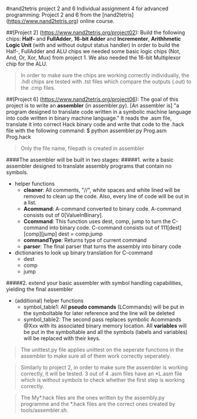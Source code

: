 #nand2tetris project 2 and 6
Individual assignment 4 for advanced programming: Project 2 and 6 from the [nand2tetris] (https://www.nand2tetris.org) online course.

##[Project 2] (https://www.nand2tetris.org/project02):
Build the following chips: **Half-** and **FullAdder**, **16-bit Adder** and **Incrementer**, **Arithhmetic Logic Unit** (with and without output status handler)
In order to build the Half-, FullAdder and ALU chips we needed some basic logic chips (Not, And, Or, Xor, Mux) from project 1. We also needed the 16-bit Multiplexor chip for the ALU.

> In order to make sure the chips are working correctly individually, the .hdl chips are tested with .tst files which compare the outputs (.out) to the .cmp files.

##[Project 6] (https://www.nand2tetris.org/project06):
The goal of this project is to write an **assembler** (in assembler.py). [An assembler is] "a program designed to translate code written in a symbolic machine language into code written in binary machine language."
It reads the .asm file, translate it into correct Hack binary code and write that code to the .hack file with the following command:
    $ python assembler.py Prog.asm Prog.hack
    
> Only the file name, filepath is created in assembler

####The assembler will be built in two stages:
#####1. write a basic assembler designed to translate assembly programs that contain no symbols.
- helper functions
  - **cleaner**: All comments, "//", white spaces and white lined will be removed to clean up the code.
Also, every line of code will be out in a list.
  - **Acommand**: A-command converted to binary code. A-command consists out of 0[ValueInBinary].
  - **Ccommand**: This function uses dest, comp, jump to turn the C-command into binary code.
    C-command consists out of 111[dest][comp][jump]
    dest = comp;jump
  - **commandType**: Returns type of current command
  - **parser**: The final parser that turns the assembly into binary code
- dictionaries to look up binary translation for C-command
  - dest
  - comp
  - jump

#####2. extend your basic assembler with symbol handling capabilities, yielding the final assembler
- (additional) helper functions
  - symbol_table1: All **pseudo commands** (LCommands) will be put in the symboltable for later reference and the line will be deleted
  - symbol_table2: The second pass replaces symbolic Acommands @Xxx with its associated binary memory location. All **variables** will be put in the symboltable and all the symbols (labels and variables) will be replaced with their keys.

> The unittest.py file applies unittest on the seperate functions in the assembler to make sure all of them work correctly seperately.

> Similarly to project 2, in order to make sure the assembler is working correctly, it will be tested. 3 out of 4 .asm files have an *L.asm file which is without symbols to check whether the first step is working correctly.

> The My*.hack files are the ones written by the assembly.py programme and the *.hack files are the correct ones created by tools/assembler.sh.